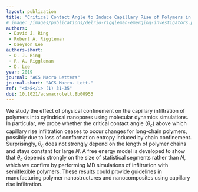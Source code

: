 ```yaml
---
layout: publication
title: "Critical Contact Angle to Induce Capillary Rise of Polymers in Nanopores Does Not Depend on Chain Length"
# image: /images/publications/delrio-riggleman-emerging-investigators.png
authors:
 - David J. Ring
 - Robert A. Riggleman
 - Daeyeon Lee
authors-short:
 - D. J. Ring
 - R. A. Riggleman
 - D. Lee
year: 2019
journal: "ACS Macro Letters"
journal-short: "ACS Macro. Lett."
ref: "<i>8</i> (1) 31-35"
doi: 10.1021/acsmacrolett.8b00953
---
```


We study the effect of physical confinement on the capillary infiltration of
polymers into cylindrical nanopores using molecular dynamics simulations. In
particular, we probe whether the critical contact angle ($\theta_c$) above which
capillary rise infiltration ceases to occur changes for long-chain polymers,
possibly due to loss of conformation entropy induced by chain confinement.
Surprisingly, $\theta_c$ does not strongly depend on the length of polymer
chains and stays constant for large $N$. A free energy model is developed to
show that $\theta_c$ depends strongly on the size of statistical segments rather
than $N$, which we confirm by performing MD simulations of infiltration with
semiflexible polymers. These results could provide guidelines in manufacturing
polymer nanostructures and nanocomposites using capillary rise infiltration.